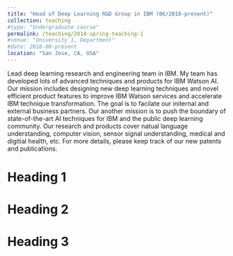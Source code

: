 ```yaml
---
title: "Head of Deep Learning R&D Group in IBM (06/2018-present)"
collection: teaching
#type: "Undergraduate course"
permalink: /teaching/2014-spring-teaching-1
#venue: "University 1, Department"
#date: 2018-08-present
location: "San Jose, CA, USA"
---
```


Lead deep learning research and engineering team in IBM.
My team has developed lots of advanced techniques and products for IBM Watson AI. Our mission includes designing new 
deep learning techniques and novel efficient product features to improve IBM Watson services and accelerate IBM technique transformation. The goal is to facilate our initernal and external business partners. Our another mission is to push the boundary of state-of-the-art AI techniques for IBM and the public deep learning community. Our research and products cover natual language understanding, computer vision, sensor signal understanding, medical and digitial health, etc. For more details, please keep track of our new patents and publications.

Heading 1
======

Heading 2
======

Heading 3
======